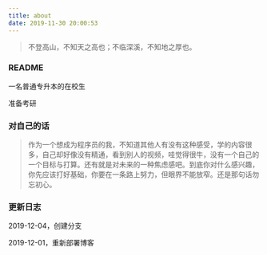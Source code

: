 ```yaml
---
title: about
date: 2019-11-30 20:00:53
---
```


> 不登高山，不知天之高也；不临深溪，不知地之厚也。

### README

一名普通专升本的在校生

准备考研



### 对自己的话
> 作为一个想成为程序员的我，不知道其他人有没有这种感受，学的内容很多，自己却好像没有精通，看到别人的视频，哇觉得很牛，没有一个自己的一个目标与打算。还有就是对未来的一种焦虑感吧。到底你对什么感兴趣，你先应该打好基础，你要在一条路上努力，但眼界不能放窄。还是那句话勿忘初心。


### 更新日志

2019-12-04，创建分支

2019-12-01，重新部署博客